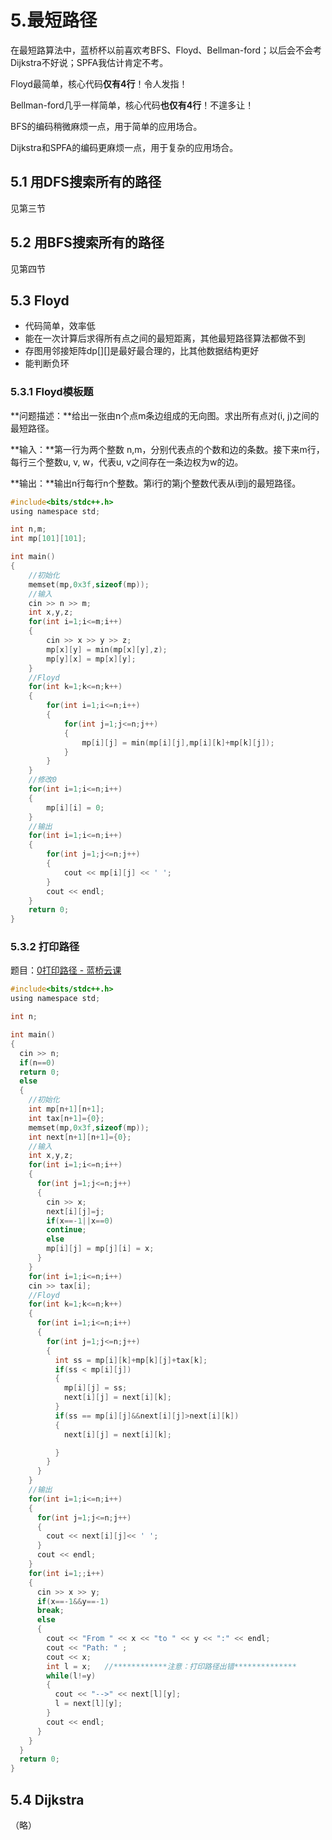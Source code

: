 # 5.最短路径

在最短路算法中，蓝桥杯以前喜欢考BFS、Floyd、Bellman-ford；以后会不会考Dijkstra不好说；SPFA我估计肯定不考。

Floyd最简单，核心代码**仅有4行**！令人发指！

Bellman-ford几乎一样简单，核心代码**也仅有4行**！不遑多让！

BFS的编码稍微麻烦一点，用于简单的应用场合。

Dijkstra和SPFA的编码更麻烦一点，用于复杂的应用场合。

## 5.1 用DFS搜索所有的路径

见第三节

## 5.2 用BFS搜索所有的路径

见第四节

## 5.3 Floyd

* 代码简单，效率低
* 能在一次计算后求得所有点之间的最短距离，其他最短路径算法都做不到
* 存图用邻接矩阵dp[][]是最好最合理的，比其他数据结构更好
* 能判断负环

### 5.3.1 Floyd模板题

**问题描述：**给出一张由n个点m条边组成的无向图。求出所有点对(i, j)之间的最短路径。

**输入：**第一行为两个整数 n,m，分别代表点的个数和边的条数。接下来m行，每行三个整数u, v, w，代表u, v之间存在一条边权为w的边。 

**输出：**输出n行每行n个整数。第i行的第j个整数代表从i到j的最短路径。

```c
#include<bits/stdc++.h>
using namespace std;

int n,m;
int mp[101][101];

int main()
{
	//初始化
	memset(mp,0x3f,sizeof(mp)); 
	//输入 
	cin >> n >> m;
	int x,y,z;
	for(int i=1;i<=m;i++)
	{
		cin >> x >> y >> z;
		mp[x][y] = min(mp[x][y],z);
		mp[y][x] = mp[x][y];
	}
	//Floyd
	for(int k=1;k<=n;k++)
	{
		for(int i=1;i<=n;i++)
		{
			for(int j=1;j<=n;j++)
			{
				mp[i][j] = min(mp[i][j],mp[i][k]+mp[k][j]);
			}
		}
	} 
	//修改0
	for(int i=1;i<=n;i++)
	{
		mp[i][i] = 0;
	} 
    //输出 
    for(int i=1;i<=n;i++)
    {
    	for(int j=1;j<=n;j++)
    	{
    		cout << mp[i][j] << ' ';
		}
		cout << endl;
	}
	return 0;
}
```

### 5.3.2 打印路径

题目：[0打印路径 - 蓝桥云课](https://www.lanqiao.cn/problems/1656/learning/)

```c
#include<bits/stdc++.h>
using namespace std;

int n;

int main()
{
  cin >> n;
  if(n==0)
  return 0;
  else
  {
    //初始化
    int mp[n+1][n+1];
    int tax[n+1]={0};
    memset(mp,0x3f,sizeof(mp));
    int next[n+1][n+1]={0};
    //输入
    int x,y,z;
    for(int i=1;i<=n;i++)
    {
      for(int j=1;j<=n;j++)
      {
        cin >> x;
        next[i][j]=j;
        if(x==-1||x==0)
        continue;
        else
        mp[i][j] = mp[j][i] = x;
      }
    }
    for(int i=1;i<=n;i++)
    cin >> tax[i];
    //Floyd
    for(int k=1;k<=n;k++)
    {
      for(int i=1;i<=n;i++)
      {
        for(int j=1;j<=n;j++)
        {
          int ss = mp[i][k]+mp[k][j]+tax[k];
          if(ss < mp[i][j])
          {
            mp[i][j] = ss;
            next[i][j] = next[i][k];
          }
          if(ss == mp[i][j]&&next[i][j]>next[i][k])
          {
            next[i][j] = next[i][k];

          }
        }
      }
    }
    //输出 
    for(int i=1;i<=n;i++)
    {
      for(int j=1;j<=n;j++)
      {
        cout << next[i][j]<< ' ';
      }
      cout << endl;
    }
    for(int i=1;;i++)
    {
      cin >> x >> y;
      if(x==-1&&y==-1)
      break;
      else
      {
        cout << "From " << x << "to " << y << ":" << endl;
        cout << "Path: " ;
        cout << x;
        int l = x;   //************注意：打印路径出错************** 
        while(l!=y)
        {
          cout << "-->" << next[l][y];
          l = next[l][y];
        }
        cout << endl;
      }
    }
  }
  return 0;
}
```

## 5.4 Dijkstra

（略）
